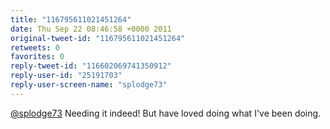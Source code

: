 ```yaml
---
title: "116795611021451264"
date: Thu Sep 22 08:46:58 +0000 2011
original-tweet-id: "116795611021451264"
retweets: 0
favorites: 0
reply-tweet-id: "116602069741350912"
reply-user-id: "25191703"
reply-user-screen-name: "splodge73"
---
```

<a href="https://twitter.com/splodge73">@splodge73</a> Needing it indeed! But have loved doing what I've been doing.
